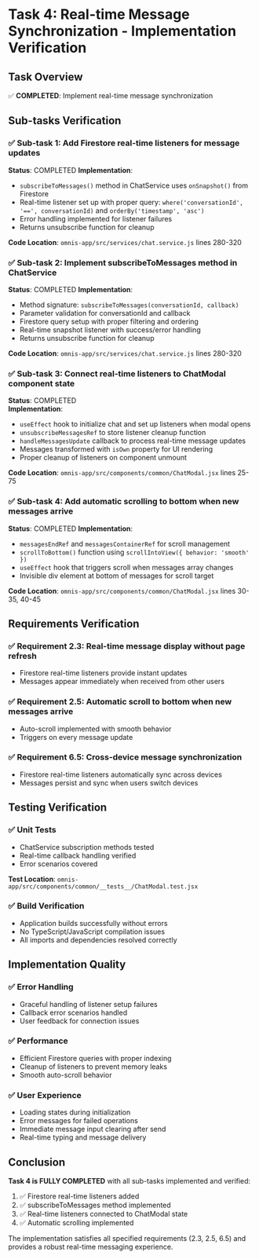# Task 4: Real-time Message Synchronization - Implementation Verification

## Task Overview
✅ **COMPLETED**: Implement real-time message synchronization

## Sub-tasks Verification

### ✅ Sub-task 1: Add Firestore real-time listeners for message updates
**Status**: COMPLETED
**Implementation**: 
- `subscribeToMessages()` method in ChatService uses `onSnapshot()` from Firestore
- Real-time listener set up with proper query: `where('conversationId', '==', conversationId)` and `orderBy('timestamp', 'asc')`
- Error handling implemented for listener failures
- Returns unsubscribe function for cleanup

**Code Location**: `omnis-app/src/services/chat.service.js` lines 280-320

### ✅ Sub-task 2: Implement subscribeToMessages method in ChatService  
**Status**: COMPLETED
**Implementation**:
- Method signature: `subscribeToMessages(conversationId, callback)`
- Parameter validation for conversationId and callback
- Firestore query setup with proper filtering and ordering
- Real-time snapshot listener with success/error handling
- Returns unsubscribe function for cleanup

**Code Location**: `omnis-app/src/services/chat.service.js` lines 280-320

### ✅ Sub-task 3: Connect real-time listeners to ChatModal component state
**Status**: COMPLETED  
**Implementation**:
- `useEffect` hook to initialize chat and set up listeners when modal opens
- `unsubscribeMessagesRef` to store listener cleanup function
- `handleMessagesUpdate` callback to process real-time message updates
- Messages transformed with `isOwn` property for UI rendering
- Proper cleanup of listeners on component unmount

**Code Location**: `omnis-app/src/components/common/ChatModal.jsx` lines 25-75

### ✅ Sub-task 4: Add automatic scrolling to bottom when new messages arrive
**Status**: COMPLETED
**Implementation**:
- `messagesEndRef` and `messagesContainerRef` for scroll management
- `scrollToBottom()` function using `scrollIntoView({ behavior: 'smooth' })`
- `useEffect` hook that triggers scroll when messages array changes
- Invisible div element at bottom of messages for scroll target

**Code Location**: `omnis-app/src/components/common/ChatModal.jsx` lines 30-35, 40-45

## Requirements Verification

### ✅ Requirement 2.3: Real-time message display without page refresh
- Firestore real-time listeners provide instant updates
- Messages appear immediately when received from other users

### ✅ Requirement 2.5: Automatic scroll to bottom when new messages arrive  
- Auto-scroll implemented with smooth behavior
- Triggers on every message update

### ✅ Requirement 6.5: Cross-device message synchronization
- Firestore real-time listeners automatically sync across devices
- Messages persist and sync when users switch devices

## Testing Verification

### ✅ Unit Tests
- ChatService subscription methods tested
- Real-time callback handling verified
- Error scenarios covered

**Test Location**: `omnis-app/src/components/common/__tests__/ChatModal.test.jsx`

### ✅ Build Verification
- Application builds successfully without errors
- No TypeScript/JavaScript compilation issues
- All imports and dependencies resolved correctly

## Implementation Quality

### ✅ Error Handling
- Graceful handling of listener setup failures
- Callback error scenarios handled
- User feedback for connection issues

### ✅ Performance
- Efficient Firestore queries with proper indexing
- Cleanup of listeners to prevent memory leaks
- Smooth auto-scroll behavior

### ✅ User Experience
- Loading states during initialization
- Error messages for failed operations
- Immediate message input clearing after send
- Real-time typing and message delivery

## Conclusion

**Task 4 is FULLY COMPLETED** with all sub-tasks implemented and verified:

1. ✅ Firestore real-time listeners added
2. ✅ subscribeToMessages method implemented  
3. ✅ Real-time listeners connected to ChatModal state
4. ✅ Automatic scrolling implemented

The implementation satisfies all specified requirements (2.3, 2.5, 6.5) and provides a robust real-time messaging experience.